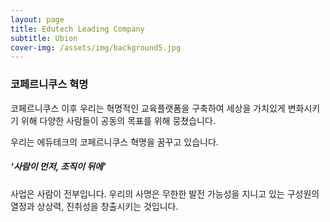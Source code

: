```yaml
---
layout: page
title: Edutech Leading Company
subtitle: Ubion
cover-img: /assets/img/background5.jpg
---
```


### 코페르니쿠스 혁명

코페르니쿠스 이후 우리는 혁명적인 교육플랫폼을 구축하여 세상을 가치있게 변화시키기 위해 다양한 사람들이 공동의 목표를 위해 뭉쳤습니다. 

우리는 에듀테크의 코페르니쿠스 혁명을 꿈꾸고 있습니다.


##### ‘사람이 먼저, 조직이 뒤에’

사업은 사람이 전부입니다. 우리의 사명은 무한한 발전 가능성을 지니고 있는 구성원의 열정과 상상력, 진취성을 창출시키는 것입니다.

